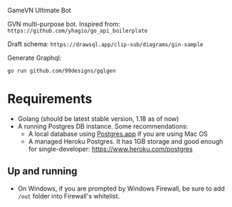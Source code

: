 GameVN Ultimate Bot

GVN multi-purpose bot. Inspired from: `https://github.com/yhagio/go_api_boilerplate`

Draft schema: `https://drawsql.app/clip-sub/diagrams/gin-sample`

Generate Graphql:

```
go run github.com/99designs/gqlgen
```

# Requirements

- Golang (should be latest stable version, 1.18 as of now)
- A running Postgres DB instance. Some recommendations:
  - A local database using [Postgres.app](https://postgresapp.com/) if you are using Mac OS
  - A managed Heroku Postgres. It has 1GB storage and good enough for single-developer: https://www.heroku.com/postgres

## Up and running

* On Windows, if you are prompted by Windows Firewall, be sure to add `/out` folder into Firewall's whitelist.